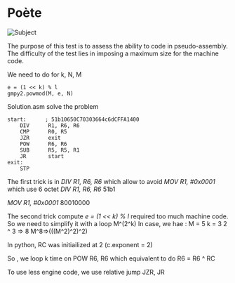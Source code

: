 # Poète

![Subject](https://hackropole.fr/fr/challenges/hardware/fcsc2025-hardware-proof-of-elapsed-time/)

The purpose of this test is to assess the ability to code in pseudo-assembly. The difficulty of the test lies in imposing a maximum size for the machine code.

We need to do for k, N, M 
```
e = (1 << k) % l
gmpy2.powmod(M, e, N)
```



Solution.asm solve the problem
```
start:      ; 51b10650C70303664c6dCFFA1400
    DIV      R1, R6, R6 
    CMP      R0, R5    
    JZR      exit
    POW      R6, R6
    SUB      R5, R5, R1   
    JR       start
exit:
    STP
```

The first trick is in  *DIV R1, R6, R6* which allow to avoid *MOV R1, #0x0001* which use 6 octet
*DIV R1, R6, R6*
51b1

*MOV R1, #0x0001*
80010000

The second trick compute *e = (1 << k) % l* required too much machine code. So we need to simplify it with a loop
M^(2^k) 
In  case, we hae : 
M = 5 
k = 3
2 ^ 3 => 8
M^8=>(((M^2)^2)^2)

In python, RC was initiailized at 2  (c.exponent = 2)

So , we loop k time on
POW      R6, R6
which equivalent to do
R6 = R6 ^ RC

To use less engine code, we use relative jump JZR, JR

